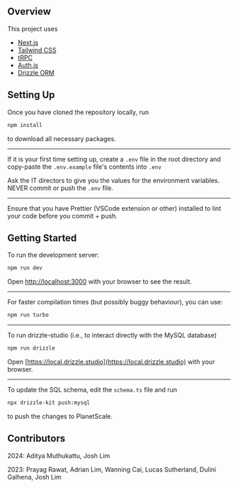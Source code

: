 ## Overview

This project uses

- [Next.js](https://nextjs.org/learn)
- [Tailwind CSS](https://tailwindcss.com/)
- [tRPC](https://trpc.io/)
- [Auth.js](https://authjs.dev/)
- [Drizzle ORM](https://orm.drizzle.team/)

## Setting Up

Once you have cloned the repository locally, run

```bash
npm install
```

to download all necessary packages.

---

If it is your first time setting up, create a `.env` file in the root directory
and copy-paste the `.env.example` file's contents into `.env`

Ask the IT directors to give you the values for the environment variables. NEVER commit or push the `.env` file.

---

Ensure that you have Prettier (VSCode extension or other) installed to lint your code before you commit + push.

## Getting Started

To run the development server:

```bash
npm run dev
```

Open [http://localhost:3000](http://localhost:3000) with your browser to see the result.

---

For faster compilation times (but possibly buggy behaviour), you can use:

```bash
npm run turbo
```

---

To run drizzle-studio (i.e., to interact directly with the MySQL database)

```bash
npm run drizzle
```

Open [https://local.drizzle.studio](https://local.drizzle.studio) with your browser.

---

To update the SQL schema, edit the `schema.ts` file and run

```bash
npx drizzle-kit push:mysql
```

to push the changes to PlanetScale.

## Contributors

2024: Aditya Muthukattu, Josh Lim

2023: Prayag Rawat, Adrian Lim, Wanning Cai, Lucas Sutherland, Dulini Galhena, Josh Lim
